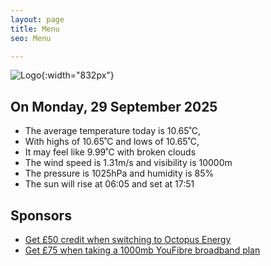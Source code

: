 ```yaml
---
layout: page
title: Menu
seo: Menu

---
```


![Logo](/images/logo.jpg){:width="832px"}

<!-- weather_marker starts -->
## On Monday, 29 September 2025

- The average temperature today is 10.65˚C,
- With highs of 10.65˚C and lows of 10.65˚C,
- It may feel like 9.99˚C with broken clouds
- The wind speed is 1.31m/s and visibility is 10000m
- The pressure is 1025hPa and humidity is 85%
- The sun will rise at 06:05 and set at 17:51

<!-- weather_marker ends -->

## Sponsors

- [Get £50 credit when switching to Octopus Energy](https://bit.ly/3oD1nnS)
- [Get £75 when taking a 1000mb YouFibre broadband plan](https://aklam.io/91zWhU?)
